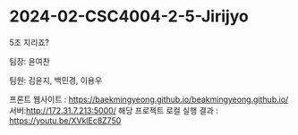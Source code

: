 # 2024-02-CSC4004-2-5-Jirijyo
5조 지리죠?


팀장: 윤여찬

팀원: 김윤지, 백민경, 이용우


프론트 웹사이트 : https://baekmingyeong.github.io/beakmingyeong.github.io/
서버:http://172.31.7.213:5000/
해당 프로젝트 로컬 실행 결과 : https://youtu.be/XVklEc8Z750

